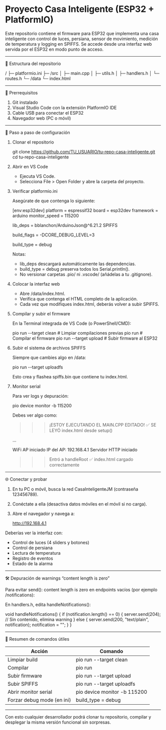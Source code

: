 # Proyecto Casa Inteligente (ESP32 + PlatformIO)

Este repositorio contiene el firmware para ESP32 que implementa una casa inteligente con control de luces, persiana, sensor de movimiento, medición de temperatura y logging en SPIFFS. Se accede desde una interfaz web servida por el ESP32 en modo punto de acceso.

------------------------------------------------------------

📁 Estructura del repositorio

/
├─ platformio.ini
├─ /src
│   ├─ main.cpp
│   ├─ utils.h
│   ├─ handlers.h
│   └─ routes.h
└─ /data
    └─ index.html

------------------------------------------------------------

🔧 Prerrequisitos

1. Git instalado  
2. Visual Studio Code con la extensión PlatformIO IDE  
3. Cable USB para conectar el ESP32  
4. Navegador web (PC o móvil)  

------------------------------------------------------------

🚀 Paso a paso de configuración

1. Clonar el repositorio

   git clone https://github.com/TU_USUARIO/tu-repo-casa-inteligente.git
   cd tu-repo-casa-inteligente

2. Abrir en VS Code

   - Ejecuta VS Code.
   - Selecciona File > Open Folder y abre la carpeta del proyecto.

3. Verificar platformio.ini

   Asegúrate de que contenga lo siguiente:

   [env:esp32dev]
   platform    = espressif32
   board       = esp32dev
   framework   = arduino
   monitor_speed = 115200

   lib_deps =
     bblanchon/ArduinoJson@^6.21.2
     SPIFFS

   build_flags =
     -DCORE_DEBUG_LEVEL=3

   build_type = debug

   Notas:
   - lib_deps descargará automáticamente las dependencias.
   - build_type = debug preserva todos los Serial.println().
   - No versionar carpetas .pio/ ni .vscode/ (añádelas a tu .gitignore).

4. Colocar la interfaz web

   - Abre /data/index.html.
   - Verifica que contenga el HTML completo de la aplicación.
   - Cada vez que modifiques index.html, deberás volver a subir SPIFFS.

5. Compilar y subir el firmware

   En la Terminal integrada de VS Code (o PowerShell/CMD):

   pio run --target clean        # Limpiar compilaciones previas
   pio run                       # Compilar el firmware
   pio run --target upload       # Subir firmware al ESP32

6. Subir el sistema de archivos SPIFFS

   Siempre que cambies algo en /data:

   pio run --target uploadfs

   Esto crea y flashea spiffs.bin que contiene tu index.html.

7. Monitor serial

   Para ver logs y depuración:

   pio device monitor -b 115200

   Debes ver algo como:

   >>> ¡ESTOY EJECUTANDO EL MAIN.CPP EDITADO!
   ✅ SE LEYÓ index.html desde setup()
   <!DOCTYPE html>…
   WiFi AP iniciado
   IP del AP: 192.168.4.1
   Servidor HTTP iniciado
   >>> Entró a handleRoot
   ✅ index.html cargado correctamente

------------------------------------------------------------

🌐 Conectar y probar

1. En tu PC o móvil, busca la red CasaInteligenteJM (contraseña 123456789).  
2. Conéctate a ella (desactiva datos móviles en el móvil si no carga).  
3. Abre el navegador y navega a:

   http://192.168.4.1

Deberías ver la interfaz con:
- Control de luces (4 sliders y botones)
- Control de persiana
- Lectura de temperatura
- Registro de eventos
- Estado de la alarma

------------------------------------------------------------

🛠️ Depuración de warnings “content length is zero”

Para evitar send(): content length is zero en endpoints vacíos (por ejemplo /notifications):

En handlers.h, edita handleNotifications():

void handleNotifications() {
  if (notification.length() == 0) {
    server.send(204);           // Sin contenido, elimina warning
  } else {
    server.send(200, "text/plain", notification);
    notification = "";
  }
}

------------------------------------------------------------

📄 Resumen de comandos útiles

Acción                            | Comando
----------------------------------|---------------------------------------------
Limpiar build                     | pio run --target clean
Compilar                          | pio run
Subir firmware                    | pio run --target upload
Subir SPIFFS                      | pio run --target uploadfs
Abrir monitor serial              | pio device monitor -b 115200
Forzar debug mode (en ini)        | build_type = debug

------------------------------------------------------------

Con esto cualquier desarrollador podrá clonar tu repositorio, compilar y desplegar la misma versión funcional sin sorpresas.
